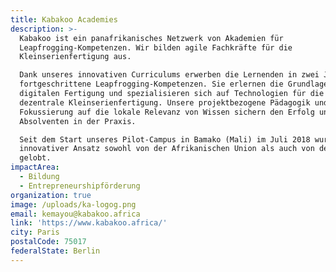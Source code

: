 ```yaml
---
title: Kabakoo Academies
description: >-
  Kabakoo ist ein panafrikanisches Netzwerk von Akademien für
  Leapfrogging-Kompetenzen. Wir bilden agile Fachkräfte für die
  Kleinserienfertigung aus.

  Dank unseres innovativen Curriculums erwerben die Lernenden in zwei Jahren
  fortgeschrittene Leapfrogging-Kompetenzen. Sie erlernen die Grundlagen der
  digitalen Fertigung und spezialisieren sich auf Technologien für die
  dezentrale Kleinserienfertigung. Unsere projektbezogene Pädagogik und
  Fokussierung auf die lokale Relevanz von Wissen sichern den Erfolg unserer
  Absolventen in der Praxis.

  Seit dem Start unseres Pilot-Campus in Bamako (Mali) im Juli 2018 wurde unser
  innovativer Ansatz sowohl von der Afrikanischen Union als auch von der UNESCO
  gelobt.
impactArea:
  - Bildung
  - Entrepreneurshipförderung
organization: true
image: /uploads/ka-logog.png
email: kemayou@kabakoo.africa
link: 'https://www.kabakoo.africa/'
city: Paris
postalCode: 75017
federalState: Berlin
---
```



